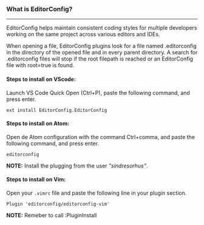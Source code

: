 ### What is EditorConfig?
---
EditorConfig helps maintain consistent coding styles for multiple developers working on the same project across various editors and IDEs.

When opening a file, EditorConfig plugins look for a file named .editorconfig in the directory of the opened file and in every parent directory.
A search for .editorconfig files will stop if the root filepath is reached or an EditorConfig file with root=true is found.

#### Steps to install on VScode:
Launch VS Code Quick Open (Ctrl+P), paste the following command, and press enter.

`ext install EditorConfig.EditorConfig`

#### Steps to install on Atom:
Open de Atom configuration with the command Ctrl+comma, and paste the following  command, and press enter.

`editorconfig`

 **NOTE:** Install the plugging from the user *"sindresorhus"*.

#### Steps to install on Vim:
Open your `.vimrc` file and paste the following line in your plugin section.

`Plugin 'editorconfig/editorconfig-vim'`

**NOTE:** Remeber to call :PluginInstall
